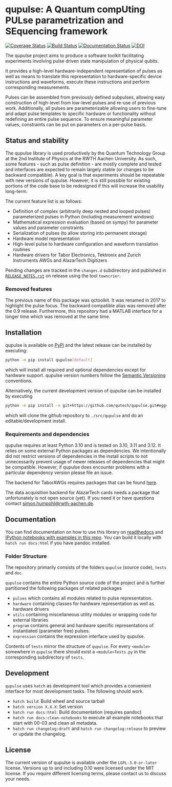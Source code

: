 # qupulse: A Quantum compUting PULse parametrization and SEquencing framework
[![Coverage Status](https://coveralls.io/repos/github/qutech/qupulse/badge.svg?branch=master)](https://coveralls.io/github/qutech/qupulse?branch=master)
[![Build Status](https://travis-ci.org/qutech/qupulse.svg?branch=master)](https://travis-ci.org/qutech/qupulse)
[![Documentation Status](https://readthedocs.org/projects/qupulse/badge/?version=latest)](http://qupulse.readthedocs.org/en/latest/?badge=latest)
[![DOI](https://zenodo.org/badge/29915259.svg)](https://zenodo.org/badge/latestdoi/29915259)

The qupulse project aims to produce a software toolkit facilitating experiments involving pulse driven state manipulation of physical qubits.

It provides a high-level hardware-independent representation of pulses as well as means to translate this representation to hardware-specific device instructions and waveforms, execute these instructions and perform corresponding measurements.

Pulses can be assembled from previously defined subpulses, allowing easy construction of high-level from low-level pulses and re-use of previous work.
Additionally, all pulses are parameterizable allowing users to fine-tune and adapt pulse templates to specific hardware or functionality without redefining an entire pulse sequence. To ensure meaningful parameter values, constraints can be put on parameters on a per-pulse basis.  

## Status and stability
The qupulse library is used productively by the Quantum Technology Group at the 2nd Institute of Physics at the RWTH Aachen University. As such, some features - such as pulse definition - are mostly complete and tested and interfaces are expected to remain largely stable (or changes to be backward compatible). A key goal is that experiments should be repeatable with new versions of qupulse.
However, it is still possible for existing portions of the code base to be redesigned if this will increase the usability long-term.
 
The current feature list is as follows:

- Definition of complex (arbitrarily deep nested and looped pulses) parameterized pulses in Python (including measurement windows)
- Mathematical expression evaluation (based on sympy) for parameter values and parameter constraints
- Serialization of pulses (to allow storing into permanent storage)
- Hardware model representation
- High-level pulse to hardware configuration and waveform translation routines 
- Hardware drivers for Tabor Electronics, Tektronix and Zurich Instruments AWGs and AlazarTech Digitizers
 
Pending changes are tracked in the `changes.d` subdirectory and published in [`RELEASE_NOTES.rst`](RELEASE_NOTES.rst) on release using the tool `towncrier`.

### Removed features

The previous name of this package was qctoolkit. It was renamed in 2017 to highlight the pulse focus. The backward compatible alias was removed after the 0.9 release. Furthermore, this repository had a MATLAB interface for a longer time which was removed at the same time.

## Installation
qupulse is available on [PyPi](https://pypi.org/project/qupulse/) and the latest release can be installed by executing:
```sh
python -m pip install qupulse[default]
```
which will install all required and optional dependencies except for hardware support. qupulse version numbers follow the [Semantic Versioning](https://semver.org/) conventions.

Alternatively, the current development version of qupulse can be installed by executing
```sh
python -m pip install -e git+https://github.com/qutech/qupulse.git#egg=qupulse[default]
```
which will clone the github repository to `./src/qupulse` and do an editable/development install.

### Requirements and dependencies
qupulse requires at least Python 3.10 and is tested on 3.10, 3.11 and 3.12. It relies on some external Python packages as dependencies. 
We intentionally did not restrict versions of dependencies in the install scripts to not unnecessarily prevent usage of newer releases of dependencies that might be compatible. However, if qupulse does encounter problems with a particular dependency version please file an issue. 

The backend for TaborAWGs requires packages that can be found [here](https://git.rwth-aachen.de/qutech/python-TaborDriver).

The data acquisition backend for AlazarTech cards needs a package that unfortunately is not open source (yet). If you need it or have questions contact <simon.humpohl@rwth-aachen.de>.

## Documentation
You can find documentation on how to use this library on [readthedocs](https://qupulse.readthedocs.io/en/latest/) and [IPython notebooks with examples in this repo](doc/source/examples). You can build it locally with `hatch run docs:html` if you have pandoc installed.

### Folder Structure
The repository primarily consists of the folders `qupulse` (source code), `tests` and `doc`.

`qupulse` contains the entire Python source code of the project and is further partitioned the following packages of related packages 

- `pulses` which contains all modules related to pulse representation.
- `hardware` containing classes for hardware representation as well as hardware drivers
- `utils` containing miscellaneous utility modules or wrapping code for external libraries
- `program` contains general and hardware specific representations of instantiated (parameter free) pulses.
- `expression` contains the expression interface used by qupulse.

Contents of `tests` mirror the structure of `qupulse`. For every `<module>` somewhere in `qupulse` there should exist a `<module>Tests.py` in the corresponding subdirectory of `tests`.

## Development

`qupulse` uses `hatch` as development tool which provides a convenient interface for most development tasks. The following should work.

 - `hatch build`: Build wheel and source tarball
 - `hatch version X.X.X`: Set version
 - `hatch run docs:html`: Build documentation (requires pandoc)
 - `hatch run docs:clean-notebooks` to execute all example notebooks that start with 00-03 and clean all metadata. 
 - `hatch run changelog:draft` and `hatch run changelog:release` to preview or update the changelog.

## License

The current version of qupulse is available under the `LGPL-3.0-or-later` license. Versions up to and including 0.10 were licensed under the MIT license. If you require different licensing terms, please contact us to discuss your needs.

